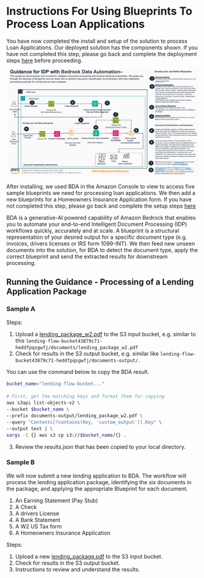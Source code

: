 # Instructions For Using Blueprints To Process Loan Applications

You have now completed the install and setup of the solution to process Loan Applications. Our deployed solution has the components shown. If you have not completed this step, please go back and complete the deployment steps [here](https://github.com/aws-solutions-library-samples/guidance-for-intelligent-document-processing-using-amazon-bedrock/blob/main/deployment/docs/a_lending_01_deployment.md) before proceeding. 

<img src="../../assets/architectures/a_lending_flow_architecture.png" width="800" />

After installing, we used BDA in the Amazon Console to view  to access five sample blueprints we need for processing loan applications. We then add a new blueprints for a Homeowners Insurance Application form. If you have not completed this step, please go back and complete the setup steps [here](./console-blueprint-instructions.md)


BDA is a generative-AI powered capability of Amazon Bedrock that enables you to automate your end-to-end Intelligent Document Processing (IDP) workflows quickly, accurately and at scale. A blueprint is a structural representation of your desired output for a specific document type (e.g. invoices, drivers licenses or IRS form 1099-INT). We then feed new unseen documents into the solution, for BDA to detect the document type, apply the correct blueprint and send the extracted results for downstream processing.

## Running the Guidance - Processing of a Lending Application Package

### Sample A

Steps:
1. Upload a [lending_package_w2.pdf](../../assets/data/lending_package_w2.pdf) to the S3 input bucket, e.g. similar to this `lending-flow-bucket43879c71-heddfpqsgwfj/documents/lending_package_w2.pdf`
2. Check for results in the S3 output bucket, e.g. similar like `lending-flow-bucket43879c71-heddfpqsgwfj/documents-output/`.

You can use the command below to copy the BDA result.
```bash
bucket_name="lending-flow-bucket..."

# First, get the matching keys and format them for copying
aws s3api list-objects-v2 \
--bucket $bucket_name \
--prefix documents-output/lending_package_w2.pdf \
--query "Contents[?contains(Key, 'custom_output')].Key" \
--output text | \
xargs -I {} aws s3 cp s3://$bucket_name/{} .
```

3. Review the results.json that has been copied to your local directory.

### Sample B
We will now submit a new lending application to BDA. The workflow will process the lending application package, identifying the six documents in the package, and applying the appropriate Blueprint for each document. 

1.  An Earning Statement (Pay Stub)
2.  A Check
3.  A drivers License
4.  A Bank Statement
5.  A W2 US Tax form
6.  A Homeowners Insurance Application

Steps:
1. Upload a new [lending_package.pdf](../../assets/data/lending_package.pdf) to the S3 input bucket. 
2. Check for results in the S3 output bucket. 
3. Instructions to review and understand the results. 
 

